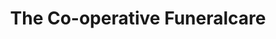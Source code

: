 ---
title: "The Co-operative Funeralcare"
url: /blaydon-on-tyne/the-co-operative-funeralcare/
shop: funeral directors
---